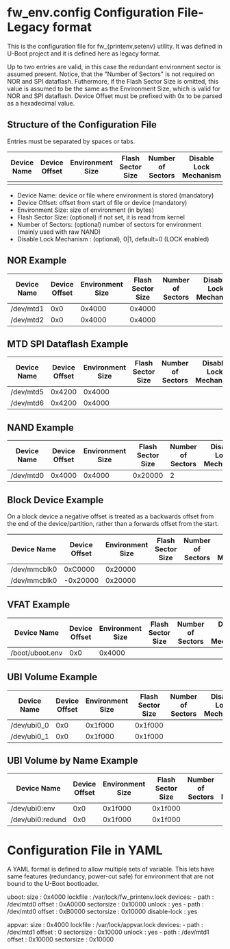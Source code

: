 <!--
SPDX-FileCopyrightText: 2019-2021 Stefano Babic <sbabic@denx.de>

SPDX-License-Identifier:     LGPL-2.1-or-later
-->
fw_env.config Configuration File- Legacy format
================================================

This is the configuration file for fw_{printenv,setenv} utility. It was defined in U-Boot project
and it is defined here as legacy format.

Up to two entries are valid, in this case the redundant
environment sector is assumed present.
Notice, that the "Number of Sectors" is not required on NOR and SPI dataflash.
Futhermore, if the Flash Sector Size is omitted, this value is assumed to
be the same as the Environment Size, which is valid for NOR and SPI dataflash.
Device Offset must be prefixed with 0x to be parsed as a hexadecimal value.


Structure of the Configuration File
-----------------------------------

Entries must be separated by spaces or tabs.

| Device Name      | Device Offset | Environment Size | Flash Sector Size | Number of Sectors | Disable Lock Mechanism |
|------------------|---------------|------------------|-------------------|-------------------|------------------------|
|                  |               |                  |                   |                   |                        |

- Device Name: device or file where environment is stored (mandatory)
- Device Offset: offset from start of file or device (mandatory)
- Environment Size: size of environment (in bytes)
- Flash Sector Size: (optional) if not set, it is read from kernel
- Number of Sectors: (optional) number of sectors for environment (mainly used with raw NAND)
- Disable Lock Mechanism : (optional), 0|1, default=0 (LOCK enabled)


NOR Example
-----------

| Device Name      | Device Offset | Environment Size | Flash Sector Size | Number of Sectors | Disable Lock Mechanism |
|------------------|---------------|------------------|-------------------|-------------------|------------------------|
| /dev/mtd1        |     0x0       |      0x4000      |      0x4000       |                   |                        |
| /dev/mtd2        |     0x0       |      0x4000      |      0x4000       |                   |                        |


MTD SPI Dataflash Example
-------------------------

| Device Name      | Device Offset | Environment Size | Flash Sector Size | Number of Sectors | Disable Lock Mechanism |
|------------------|---------------|------------------|-------------------|-------------------|------------------------|
| /dev/mtd5        |     0x4200    |      0x4000      |                   |                   |                        |
| /dev/mtd6        |     0x4200    |      0x4000      |                   |                   |                        |


NAND Example
------------

| Device Name      | Device Offset | Environment Size | Flash Sector Size | Number of Sectors | Disable Lock Mechanism |
|------------------|---------------|------------------|-------------------|-------------------|------------------------|
| /dev/mtd0        |     0x4000    |      0x4000      |      0x20000      |         2         |                        |


Block Device Example
--------------------

On a block device a negative offset is treated as a backwards offset from the
end of the device/partition, rather than a forwards offset from the start.

| Device Name      | Device Offset | Environment Size | Flash Sector Size | Number of Sectors | Disable Lock Mechanism |
|------------------|---------------|------------------|-------------------|-------------------|------------------------|
| /dev/mmcblk0     |     0xC0000   |     0x20000      |                   |                   |                        |
| /dev/mmcblk0     |    -0x20000   |     0x20000      |                   |                   |                        |


VFAT Example
------------

| Device Name      | Device Offset | Environment Size | Flash Sector Size | Number of Sectors | Disable Lock Mechanism |
|------------------|---------------|------------------|-------------------|-------------------|------------------------|
| /boot/uboot.env  |     0x0       |      0x4000      |                   |                   |                        |


UBI Volume Example
------------------

| Device Name      | Device Offset | Environment Size | Flash Sector Size | Number of Sectors | Disable Lock Mechanism |
|------------------|---------------|------------------|-------------------|-------------------|------------------------|
| /dev/ubi0_0      |     0x0       |      0x1f000     |      0x1f000      |                   |                        |
| /dev/ubi0_1      |     0x0       |      0x1f000     |      0x1f000      |                   |                        |


UBI Volume by Name Example
--------------------------

| Device Name      | Device Offset | Environment Size | Flash Sector Size | Number of Sectors | Disable Lock Mechanism |
|------------------|---------------|------------------|-------------------|-------------------|------------------------|
| /dev/ubi0:env    |     0x0       |      0x1f000     |      0x1f000      |                   |                        |
| /dev/ubi0:redund |     0x0       |      0x1f000     |      0x1f000      |                   |                        |

Configuration File in YAML
==========================

A YAML format is defined to allow multiple sets of variable. This lets have same features (redundancy, power-cut safe) for
environment that are not bound to the U-Boot bootloader.

uboot:
  size : 0x4000
  lockfile : /var/lock/fw_printenv.lock
  devices:
    - path : /dev/mtd0
      offset : 0xA0000
      sectorsize : 0x10000
      unlock : yes
    - path : /dev/mtd0
      offset : 0xB0000
      sectorsize : 0x10000
      disable-lock : yes

appvar:
  size : 0x4000
  lockfile : /var/lock/appvar.lock
  devices:
    - path : /dev/mtd1
      offset : 0
      sectorsize : 0x10000
      unlock : yes
    - path : /dev/mtd1
      offset : 0x10000
      sectorsize : 0x10000
